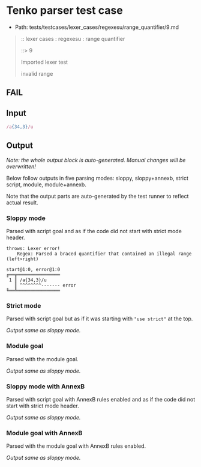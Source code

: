 # Tenko parser test case

- Path: tests/testcases/lexer_cases/regexesu/range_quantifier/9.md

> :: lexer cases : regexesu : range quantifier
>
> ::> 9
>
> Imported lexer test
>
> invalid range

## FAIL

## Input

`````js
/a{34,3}/u
`````

## Output

_Note: the whole output block is auto-generated. Manual changes will be overwritten!_

Below follow outputs in five parsing modes: sloppy, sloppy+annexb, strict script, module, module+annexb.

Note that the output parts are auto-generated by the test runner to reflect actual result.

### Sloppy mode

Parsed with script goal and as if the code did not start with strict mode header.

`````
throws: Lexer error!
    Regex: Parsed a braced quantifier that contained an illegal range (left>right)

start@1:0, error@1:0
╔══╦════════════════
 1 ║ /a{34,3}/u
   ║ ^^^^^^^^------- error
╚══╩════════════════

`````

### Strict mode

Parsed with script goal but as if it was starting with `"use strict"` at the top.

_Output same as sloppy mode._

### Module goal

Parsed with the module goal.

_Output same as sloppy mode._

### Sloppy mode with AnnexB

Parsed with script goal with AnnexB rules enabled and as if the code did not start with strict mode header.

_Output same as sloppy mode._

### Module goal with AnnexB

Parsed with the module goal with AnnexB rules enabled.

_Output same as sloppy mode._
